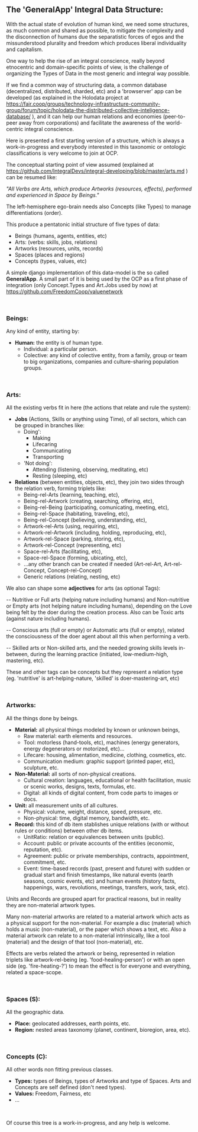 ## The 'GeneralApp' Integral Data Structure:

With the actual state of evolution of human kind, we need some structures, as much common and shared as possible, to mitigate the complexity and the disconnection of humans due the separatistic forces of egos and the missunderstood plurality and freedom which produces liberal individuality and capitalism.

One way to help the rise of an integral conscience, really beyond etnocentric and domain-specific points of view, is the challenge of organizing the Types of Data in the most generic and integral way possible. 

If we find a common way of structuring data, a common database (decentralized, distributed, sharded, etc) and a 'browserver' app can be developed (as explained in the Holodata project at https://fair.coop/groups/technology-infrastructure-community-group/forum/topic/holodata-the-distributed-collective-inteligence-database/ ), and it can help our human relations and economies (peer-to-peer away from corporations) and facilitate the awareness of the world-centric integral conscience.

Here is presented a first starting version of a structure, which is always a work-in-progress and everybody interested in this taxonomic or ontologic classifications is very welcome to join at OCP.

The conceptual starting point of view assumed (explained at https://github.com/IntegralDevs/integral-developing/blob/master/arts.md ) can be resumed like:
    
<i>"All Verbs are Arts, which produce Artworks (resources, effects), performed and experienced in Space by Beings."</i> 

The left-hemisphere ego-brain needs also Concepts (like Types) to manage differentiations (order).

This produce a pentatonic initial structure of five types of data:
- Beings (humans, agents, entities, etc)
- Arts: (verbs: skills, jobs, relations)
- Artworks (resources, units, records)
- Spaces (places and regions)
- Concepts (types, values, etc)

A simple django implementation of this data-model is the so called <b>GeneralApp</b>. A small part of it is being used by the OCP as a first phase of integration (only Concept.Types and Art.Jobs used by now) at https://github.com/FreedomCoop/valuenetwork 

&nbsp;

### Beings: 
Any kind of entity, starting by:
- <b>Human:</b> the entity is of human type.
  - Individual: a particular person.
  - Colective: any kind of colective entity, from a family, group or team to big organizations, companies and culture-sharing population groups.

&nbsp;

### Arts:
All the existing verbs fit in here (the actions that relate and rule the system):
- <b>Jobs</b> (Actions, Skills or anything using Time), of all sectors, which can be grouped in branches like:
  - Doing':
    - Making
    - Lifecaring
    - Communicating
    - Transporting
  - 'Not doing':
    - Attending (listening, observing, meditating, etc)
    - Resting (sleeping, etc)
- <b>Relations</b> (between entities, objects, etc), they join two sides through the relation verb, forming triplets like:
  - Being-rel-Arts (learning, teaching, etc), 
  - Being-rel-Artwork (creating, searching, offering, etc), 
  - Being-rel-Being (participating, comunicating, meeting, etc), 
  - Being-rel-Space (habitating, traveling, etc), 
  - Being-rel-Concept (believing, understanding, etc),
  - Artwork-rel-Arts (using, requiring, etc), 
  - Artwork-rel-Artwork (including, holding, reproducing, etc), 
  - Artwork-rel-Space (parking, storing, etc), 
  - Artwork-rel-Concept (representing, etc)
  - Space-rel-Arts (facilitating, etc), 
  - Space-rel-Space (forming, ubicating, etc), 
  - ...any other branch can be created if needed (Art-rel-Art, Art-rel-Concept, Concept-rel-Concept) 
  - Generic relations (relating, nesting, etc)


We also can shape some <b>adjectives</b> for arts (as optional Tags): 

-- Nutritive or Full arts (helping nature including humans) and Non-nutritive or Empty arts (not helping nature including humans), depending on the Love being felt by the doer during the creation process. Also can be Toxic arts (against nature including humans).

-- Conscious arts (full or empty) or Automatic arts (full or empty), related the consciousness of the doer agent about all this when performing a verb.

-- Skilled arts or Non-skilled arts, and the needed growing skills levels in-between, during the learning practice (initiated, low-medium-high, mastering, etc).
    
These and other tags can be concepts but they represent a relation type (eg. 'nutritive' is art-helping-nature, 'skilled' is doer-mastering-art, etc)

&nbsp;

### Artworks:
All the things done by beings.
- <b>Material:</b> all physical things modeled by known or unknown beings,
  - Raw material: earth elements and resources.
  - Tool: motorless (hand-tools, etc), machines (energy generators, energy degenerators or motorized, etc)...
  - Lifecare: housing, alimentation, medicine, clothing, cosmetics, etc.
  - Communication medium: graphic support (printed paper, etc), sculpture, etc.
- <b>Non-Material:</b> all sorts of non-physical creations.
  - Cultural creation: languages, educational or health facilitation, music or scenic works, designs, texts, formulas, etc.
  - Digital: all kinds of digital content, from code parts to images or docs.
- <b>Unit:</b> all measurement units of all cultures.
  - Physical: volume, weight, distance, speed, pressure, etc.
  - Non-physical: time, digital memory, bandwidth, etc.
- <b>Record:</b> this kind of db item stablishes unique relations (with or without rules or conditions) between other db items.
  - UnitRatio: relation or equivalences between units (public).
  - Account: public or private accounts of the entities (economic, reputation, etc).
  - Agreement: public or private memberships, contracts, appointment, commitment, etc.
  - Event: time-based records (past, present and future) with sudden or gradual start and finish timestamps, like natural events (earth seasons, cosmic events, etc) and human events (history facts, happenings, wars, revolutions, meetings, transfers, work, task, etc).
 
Units and Records are grouped apart for practical reasons, but in reality they are non-material artwork types.
 
Many non-material artworks are related to a material artwork which acts as a physical support for the non-material. For example a disc (material) which holds a music (non-material), or the paper which shows a text, etc. Also a material artwork can relate to a non-material intrinsically, like a tool (material) and the design of that tool (non-material), etc.

Effects are verbs related the artwork or being, represented in relation triplets like artwork-rel-being (eg. 'food-healing-person') or with an open side (eg. 'fire-heating-?') to mean the effect is for everyone and everything, related a space-scope.

&nbsp;

### Spaces (S):
All the geographic data.
- <b>Place:</b> geolocated addresses, earth points, etc.
- <b>Region:</b> nested areas taxonomy (planet, continent, bioregion, area, etc).

&nbsp;

### Concepts (C):
All other words non fitting previous classes.
- <b>Types:</b> types of Beings, types of Artworks and type of Spaces. Arts and Concepts are self defined (don't need types).
- <b>Values:</b> Freedom, Fairness, etc 
- ...

&nbsp;

Of course this tree is a work-in-progress, and any help is welcome.

